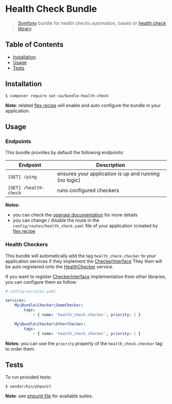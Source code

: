 # Health Check Bundle

> [Symfony](https://symfony.com/) bundle for health checks automation, based on [health check library](https://github.com/oat-sa/lib-health-check)

## Table of Contents

- [Installation](#installation)
- [Usage](#usage)
- [Tests](#tests)

## Installation

```console
$ composer require oat-sa/bundle-health-check
```

**Note**: related [flex recipe](https://github.com/oat-sa/flex-recipes/tree/master/oat-sa/bundle-health-check/) will enable and auto configure the bundle in your application.

## Usage

### Endpoints

This bundle provides by default the following endpoints:

| Endpoint              | Description                                           |
|-----------------------|-------------------------------------------------------|
| `[GET] /ping`         | ensures your application is up and running (no logic) |
| `[GET] /health-check` | runs configured checkers                              |

**Notes**:
- you can check the [openapi documentation](openapi/health-check.yaml) for more details
- you can change / disable the route in the `config/routes/health_check.yaml` file of your application (created by [flex recipe]((https://github.com/oat-sa/flex-recipes/blob/master/oat-sa/bundle-health-check/0.1/config/routes/health_check.yaml))

### Health Checkers

This bundle will automatically add the tag `health_check.checker` to your application services if they implement the [CheckerInterface](https://github.com/oat-sa/lib-health-check/blob/master/src/Checker/CheckerInterface.php)
They then will be auto registered onto the [HealthChecker](https://github.com/oat-sa/lib-health-check/blob/master/src/HealthChecker.php) service.

If you want to register [CheckerInterface](https://github.com/oat-sa/lib-health-check/blob/master/src/Checker/CheckerInterface.php) implementation from other libraries, you can configure them as follow:

```yaml
# config/services.yaml

services:
    My\Bundle\Checker\SomeChecker:
        tags:
            - { name: 'health_check.checker', priority: 2 }

    My\Bundle\Checker\OtherChecker:
        tags:
            - { name: 'health_check.checker', priority: 1 }
```

**Notes**: you can use the `priority` property of the `health_check.checker` tag to order them.


## Tests

To run provided tests:

```console
$ vendor/bin/phpunit
```

**Note**: see [phpunit file](phpunit.xml.dist) for available suites.
